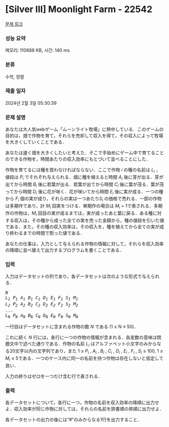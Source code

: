 # [Silver III] Moonlight Farm - 22542 

[문제 링크](https://www.acmicpc.net/problem/22542) 

### 성능 요약

메모리: 110688 KB, 시간: 140 ms

### 분류

수학, 정렬

### 제출 일자

2024년 2월 3일 05:30:39

### 문제 설명

<p>あなたは大人気webゲーム「ムーンライト牧場」に熱中している．このゲームの目的は，畑で作物を育て，それらを売却して収入を得て，その収入によって牧場を大きくしていくことである．</p>

<p>あなたは速く畑を大きくしたいと考えた．そこで手始めにゲーム中で育てることのできる作物を，時間あたりの収入効率にもとづいて並べることにした．</p>

<p>作物を育てるには種を買わなければならない．ここで作物 <i>i</i> の種の名前は <i>L<sub>i</sub></i> ，値段は <i>P<sub>i</sub></i> でそれぞれ与えられる．畑に種を植えると時間 <i>A<sub>i</sub></i> 後に芽が出る．芽が出てから時間 <i>B<sub>i</sub></i> 後に若葉が出る．若葉が出てから時間 <i>C<sub>i</sub></i> 後に葉が茂る．葉が茂ってから時間 <i>D<sub>i</sub></i> 後に花が咲く．花が咲いてから時間 <i>E<sub>i</sub></i> 後に実が成る．一つの種から <i>F<sub>i</sub></i> 個の実が成り，それらの実は一つあたり<i>S<sub>i</sub></i> の価格で売れる．一部の作物は多期作であり，計 <i>M<sub>i</sub></i> 回実をつける．単期作の場合は <i>M<sub>i</sub></i> = 1で表される．多期作の作物は，<i>M<sub>i</sub></i> 回目の実が成るまでは，実が成ったあと葉に戻る．ある種に対する収入は，その種から成った全ての実を売った金額から，種の値段を引いた値である．また，その種の収入効率は，その収入を，種を植えてから全ての実が成り終わるまでの時間で割った値である．</p>

<p>あなたの仕事は，入力として与えられる作物の情報に対して，それらを収入効率の降順に並べ替えて出力するプログラムを書くことである．</p>

### 입력 

 <p>入力はデータセットの列であり，各データセットは次のような形式で与えられる．</p>

<pre><i>N
</i><i>L<sub>1</sub></i> <i>P<sub>1</sub></i> <i>A<sub>1</sub></i> <i>B<sub>1</sub></i> <i>C<sub>1</sub></i> <i>D<sub>1</sub></i> <i>E<sub>1</sub></i> <i>F<sub>1</sub></i> <i>S<sub>1</sub></i> <i>M<sub>1</sub></i>
<i>L<sub>2</sub></i> <i>P<sub>2</sub></i> <i>A<sub>2</sub></i> <i>B<sub>2</sub></i> <i>C<sub>2</sub></i> <i>D<sub>2</sub></i> <i>E<sub>2</sub></i> <i>F<sub>2</sub></i> <i>S<sub>2</sub></i> <i>M<sub>2</sub></i>
...
<i>L<sub>N</sub></i> <i>P<sub>N</sub></i> <i>A<sub>N</sub></i> <i>B<sub>N</sub></i> <i>C<sub>N</sub></i> <i>D<sub>N</sub></i> <i>E<sub>N</sub></i> <i>F<sub>N</sub></i> <i>S<sub>N</sub></i> <i>M<sub>N</sub></i></pre>

<p>一行目はデータセットに含まれる作物の数 <i>N</i> である (1 ≤ N ≤ 50)．</p>

<p>これに続く <i>N</i> 行には，各行に一つの作物の情報が含まれる．各変数の意味は問題文中で述べた通りである．作物の名前 <i>L<sub>i</sub></i> はアルファベット小文字のみからなる20文字以内の文字列であり，また 1 ≤ <i>P<sub>i</sub></i> , <i>A<sub>i</sub></i> , <i>B<sub>i</sub></i> , <i>C<sub>i</sub></i> , <i>D<sub>i</sub></i> , <i>E<sub>i</sub></i> , <i>F<sub>i</sub></i> , <i>S<sub>i</sub></i> ≤ 100, 1 ≤ <i>M<sub>i</sub></i> ≤ 5である．一つのケース内に同一の名前を持つ作物は存在しないと仮定して良い．</p>

<p>入力の終りはゼロを一つだけ含む行で表される．</p>

### 출력 

 <p>各データセットについて，各行に一つ，作物の名前を収入効率の降順に出力せよ．収入効率が同じ作物に対しては，それらの名前を辞書順の昇順に出力せよ．</p>

<p>各データセットの出力の後には“#”のみからなる1行を出力すること．</p>

